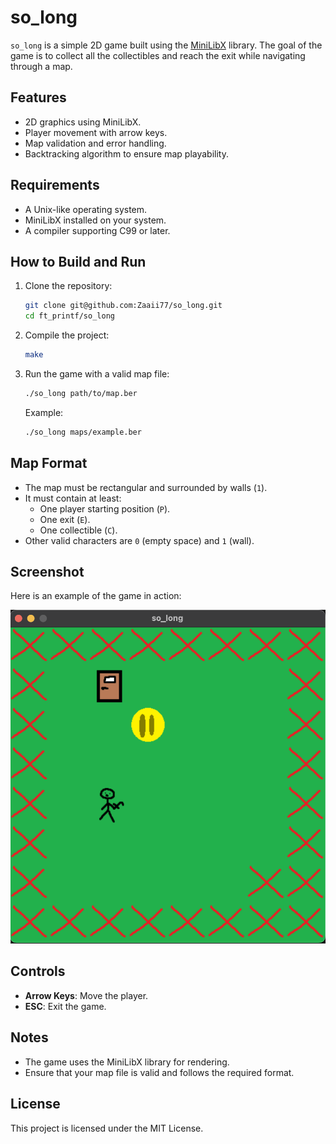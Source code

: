 # so_long

`so_long` is a simple 2D game built using the [MiniLibX](https://harm-smits.github.io/42docs/libs/minilibx) library. The goal of the game is to collect all the collectibles and reach the exit while navigating through a map.

## Features
- 2D graphics using MiniLibX.
- Player movement with arrow keys.
- Map validation and error handling.
- Backtracking algorithm to ensure map playability.

## Requirements
- A Unix-like operating system.
- MiniLibX installed on your system.
- A compiler supporting C99 or later.

## How to Build and Run
1. Clone the repository:
   ```bash
   git clone git@github.com:Zaaii77/so_long.git
   cd ft_printf/so_long
   ```

2. Compile the project:
   ```bash
   make
   ```

3. Run the game with a valid map file:
   ```bash
   ./so_long path/to/map.ber
   ```

   Example:
   ```bash
   ./so_long maps/example.ber
   ```

## Map Format
- The map must be rectangular and surrounded by walls (`1`).
- It must contain at least:
  - One player starting position (`P`).
  - One exit (`E`).
  - One collectible (`C`).
- Other valid characters are `0` (empty space) and `1` (wall).

## Screenshot
Here is an example of the game in action:

![Game Screenshot](exemple.png)

## Controls
- **Arrow Keys**: Move the player.
- **ESC**: Exit the game.

## Notes
- The game uses the MiniLibX library for rendering.
- Ensure that your map file is valid and follows the required format.

## License
This project is licensed under the MIT License.
